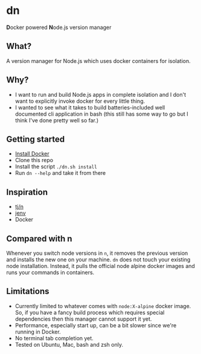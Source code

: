 # dn
**D**ocker powered **N**ode.js version manager

## What?
A version manager for Node.js which uses docker containers for isolation.

## Why?
- I want to run and build Node.js apps in complete isolation and I don't want to explicitly invoke docker for every little thing.
- I wanted to see what it takes to build batteries-included well documented cli application in bash (this still has some way to go but I think I've done pretty well so far.)

## Getting started
- [Install Docker](https://docs.docker.com/desktop/#download-and-install)
- Clone this repo
- Install the script `./dn.sh install`
- Run `dn --help` and take it from there

## Inspiration
- [tj/n](https://github.com/tj/n)
- [jenv](https://github.com/jenv/jenv)
- Docker

## Compared with n
Whenever you switch node versions in `n`, it removes the previous version and installs the new one on your machine. `dn` does not touch your existing node installation. Instead, it pulls the official node alpine docker images and runs your commands in containers.

## Limitations
- Currently limited to whatever comes with `node:X-alpine` docker image. So, if you have a fancy build process which requires special dependencies then this manager cannot support it yet.
- Performance, especially start up, can be a bit slower since we're running in Docker.
- No terminal tab completion yet.
- Tested on Ubuntu, Mac, bash and zsh only.